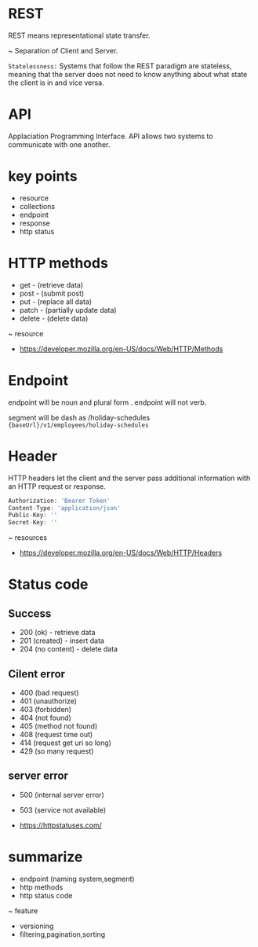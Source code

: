 # REST

REST means representational state transfer.

~ Separation of Client and Server.

`Statelessness:` Systems that follow the REST paradigm are stateless, meaning that the server does not need to know anything about what state the client is in and vice versa.

# API

Applaciation Programming Interface. API allows two systems to communicate with one another.

# key points

* resource
* collections
* endpoint
* response
* http status

# HTTP methods

* get - (retrieve data)
* post -  (submit post)
* put - (replace all data)
* patch - (partially update data)
* delete - (delete data)

~ resource
* https://developer.mozilla.org/en-US/docs/Web/HTTP/Methods

# Endpoint

endpoint will be noun and plural form . endpoint will not verb.

segment will be dash as /holiday-schedules
`{baseUrl}/v1/employees/holiday-schedules`

# Header

HTTP headers let the client and the server pass additional information with an HTTP request or response.

```js
Authorization: 'Bearer Token'
Content-Type: 'application/json'
Public-Key: ''
Secret-Key: ''
```

~ resources
* https://developer.mozilla.org/en-US/docs/Web/HTTP/Headers

# Status code

## Success

* 200 (ok) - retrieve data
* 201 (created) - insert data
* 204 (no content) - delete data

## Cilent error

* 400 (bad request)
* 401 (unauthorize)
* 403 (forbidden)
* 404 (not found)
* 405 (method not found)
* 408 (request time out)
* 414 (request get uri so long)
* 429 (so many request)

## server error

* 500 (internal server error)
* 503 (service not available)

* https://httpstatuses.com/

# summarize 

* endpoint (naming system,segment)
* http methods
* http status code 

~ feature 
* versioning
* filtering,pagination,sorting
